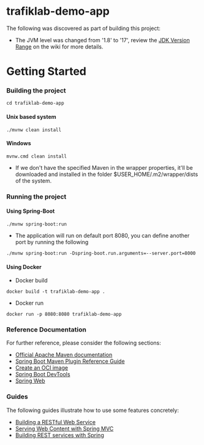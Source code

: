 # trafiklab-demo-app
The following was discovered as part of building this project:

* The JVM level was changed from '1.8' to '17', review the [JDK Version Range](https://github.com/spring-projects/spring-framework/wiki/Spring-Framework-Versions#jdk-version-range) on the wiki for more details.

# Getting Started
### Building the project
```
cd trafiklab-demo-app
```
#### Unix based system
```
./mvnw clean install
```
#### Windows
```
mvnw.cmd clean install
```
* If we don't have the specified Maven in the wrapper properties, it'll be downloaded and installed in the folder $USER_HOME/.m2/wrapper/dists of the system.
### Running the project
#### Using Spring-Boot
```
./mvnw spring-boot:run
```
* The application will run on default port 8080, you can define another port by running the following
```
./mvnw spring-boot:run -Dspring-boot.run.arguments=--server.port=8000
```
#### Using Docker
* Docker build
```
docker build -t trafiklab-demo-app .
```
* Docker run
```
docker run -p 8080:8080 trafiklab-demo-app
```



### Reference Documentation
For further reference, please consider the following sections:

* [Official Apache Maven documentation](https://maven.apache.org/guides/index.html)
* [Spring Boot Maven Plugin Reference Guide](https://docs.spring.io/spring-boot/docs/3.0.6/maven-plugin/reference/html/)
* [Create an OCI image](https://docs.spring.io/spring-boot/docs/3.0.6/maven-plugin/reference/html/#build-image)
* [Spring Boot DevTools](https://docs.spring.io/spring-boot/docs/3.0.6/reference/htmlsingle/#using.devtools)
* [Spring Web](https://docs.spring.io/spring-boot/docs/3.0.6/reference/htmlsingle/#web)

### Guides
The following guides illustrate how to use some features concretely:

* [Building a RESTful Web Service](https://spring.io/guides/gs/rest-service/)
* [Serving Web Content with Spring MVC](https://spring.io/guides/gs/serving-web-content/)
* [Building REST services with Spring](https://spring.io/guides/tutorials/rest/)

